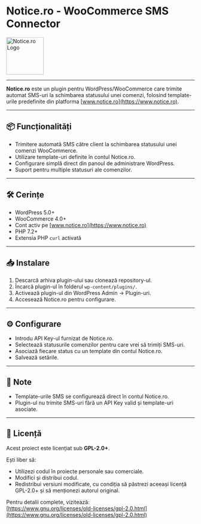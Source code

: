 # Notice.ro - WooCommerce SMS Connector

<img src="https://www.notice.ro/wp-content/uploads/2020/01/logo-notice-small.png" alt="Notice.ro Logo" style="width:100px; height:auto;">

---

**Notice.ro** este un plugin pentru WordPress/WooCommerce care trimite automat SMS-uri la schimbarea statusului unei comenzi, folosind template-urile predefinite din platforma [www.notice.ro](https://www.notice.ro).

---

## 📦 Funcționalități

- Trimitere automată SMS către client la schimbarea statusului unei comenzi WooCommerce.  
- Utilizare template-uri definite în contul Notice.ro.  
- Configurare simplă direct din panoul de administrare WordPress.  
- Suport pentru multiple statusuri ale comenzilor.

---

## 🛠 Cerințe

- WordPress 5.0+  
- WooCommerce 4.0+  
- Cont activ pe [www.notice.ro](https://www.notice.ro)  
- PHP 7.2+  
- Extensia PHP `curl` activată

---

## 📥 Instalare

1. Descarcă arhiva plugin-ului sau clonează repository-ul.  
2. Încarcă plugin-ul în folderul `wp-content/plugins/`.  
3. Activează plugin-ul din WordPress Admin → Plugin-uri.  
4. Accesează Notice.ro pentru configurare.

---

## ⚙️ Configurare

- Introdu API Key-ul furnizat de Notice.ro.  
- Selectează statusurile comenzilor pentru care vrei să trimiți SMS-uri.  
- Asociază fiecare status cu un template din contul Notice.ro.  
- Salvează setările.

---

## 📌 Note

- Template-urile SMS se configurează direct în contul Notice.ro.  
- Plugin-ul nu trimite SMS-uri fără un API Key valid și template-uri asociate.

---

## 📄 Licență

Acest proiect este licențiat sub **GPL-2.0+**.

Ești liber să:

- Utilizezi codul în proiecte personale sau comerciale.  
- Modifici și distribui codul.  
- Redistribui versiuni modificate, cu condiția să păstrezi aceeași licență GPL-2.0+ și să menționezi autorul original.

Pentru detalii complete, vizitează:  
[https://www.gnu.org/licenses/old-licenses/gpl-2.0.html](https://www.gnu.org/licenses/old-licenses/gpl-2.0.html)

